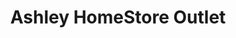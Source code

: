 ---
title: "Ashley HomeStore Outlet"
url: /clifton-heights/ashley-homestore-outlet/
shop: furniture
---